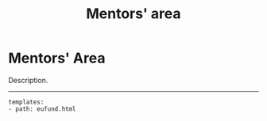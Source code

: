 ﻿---
title: Mentors' area
description:  Description.
category: Community
subCategory: Mentoring 
image: /images/Zebras_Cropped.jpg
imageTitle: Zebras. By Marieke Kuijpers via freeimages.com. Freeimages content license.
imageLink: http://www.freeimages.com/photo/zebra-in-black-white-1381687
---
# Mentors' Area

Description.

-----------

```styledYaml
templates:
- path: eufund.html
```
